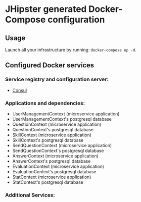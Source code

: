 # JHipster generated Docker-Compose configuration

## Usage

Launch all your infrastructure by running: `docker-compose up -d`.

## Configured Docker services

### Service registry and configuration server:

- [Consul](http://localhost:8500)

### Applications and dependencies:

- UserManagementContext (microservice application)
- UserManagementContext's postgresql database
- QuestionContext (microservice application)
- QuestionContext's postgresql database
- SkillContext (microservice application)
- SkillContext's postgresql database
- SendQuestionContext (microservice application)
- SendQuestionContext's postgresql database
- AnswerContext (microservice application)
- AnswerContext's postgresql database
- EvaluationContext (microservice application)
- EvaluationContext's postgresql database
- StatContext (microservice application)
- StatContext's postgresql database

### Additional Services:

